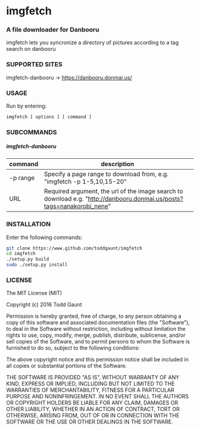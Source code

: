 imgfetch
========

### A file downloader for Danbooru

imgfetch lets you syncronize a directory of pictures according to a tag search on danbooru

### SUPPORTED SITES

imgfetch-danbooru -> https://danbooru.donmai.us/

### USAGE

Run by entering:
```python
imgfetch [ options ] [ command ] 
```

### SUBCOMMANDS

##### imgfetch-danbooru

| command | description |
| --- | --- |
| -p range | Specify a page range to download from, e.g. "imgfetch -p 1-5,10,15-20" |
| URL | Required argument, the url of the image search to download e.g. "http://danbooru.donmai.us/posts?tags=nanakorobi_nene" |

#####

### INSTALLATION

Enter the following commands:
```sh
git clone https://www.github.com/toddgaunt/imgfetch
cd imgfetch
./setup.py build
sudo ./setup.py install
```

### LICENSE
The MIT License (MIT)

Copyright (c) 2016 Todd Gaunt

Permission is hereby granted, free of charge, to any person obtaining a copy of this software and associated documentation files (the "Software"), to deal in the Software without restriction, including without limitation the rights to use, copy, modify, merge, publish, distribute, sublicense, and/or sell copies of the Software, and to permit persons to whom the Software is furnished to do so, subject to the following conditions:

The above copyright notice and this permission notice shall be included in all copies or substantial portions of the Software.

THE SOFTWARE IS PROVIDED "AS IS", WITHOUT WARRANTY OF ANY KIND, EXPRESS OR IMPLIED, INCLUDING BUT NOT LIMITED TO THE WARRANTIES OF MERCHANTABILITY, FITNESS FOR A PARTICULAR PURPOSE AND NONINFRINGEMENT. IN NO EVENT SHALL THE AUTHORS OR COPYRIGHT HOLDERS BE LIABLE FOR ANY CLAIM, DAMAGES OR OTHER LIABILITY, WHETHER IN AN ACTION OF CONTRACT, TORT OR OTHERWISE, ARISING FROM, OUT OF OR IN CONNECTION WITH THE SOFTWARE OR THE USE OR OTHER DEALINGS IN THE SOFTWARE.
